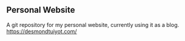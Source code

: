 ## Personal Website
A git repository for my personal website, currently using it as a blog.
https://desmondtuiyot.com/
